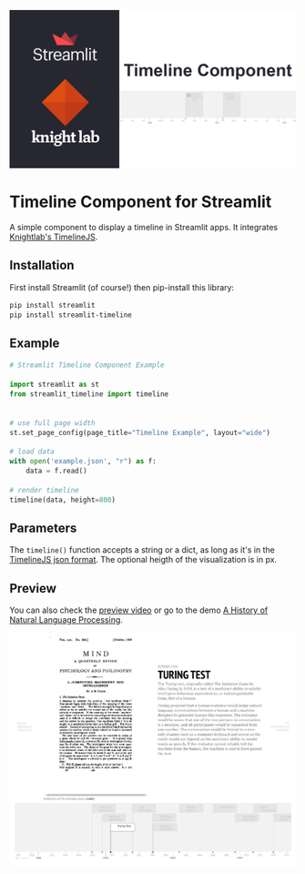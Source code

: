 ![repo logo](Streamlit-Knightlab-Timeline.png)

# Timeline Component for Streamlit

A simple component to display a timeline in Streamlit apps. It integrates [Knightlab's TimelineJS](https://timeline.knightlab.com).


## Installation

First install Streamlit (of course!) then pip-install this library:

```bash
pip install streamlit
pip install streamlit-timeline
```


## Example

```python
# Streamlit Timeline Component Example

import streamlit as st
from streamlit_timeline import timeline


# use full page width
st.set_page_config(page_title="Timeline Example", layout="wide")

# load data
with open('example.json', "r") as f:
    data = f.read()

# render timeline
timeline(data, height=800)
```


## Parameters

The `timeline()` function accepts a string or a dict, as long as it's in the [TimelineJS json format](https://timeline.knightlab.com/docs/json-format.html). The optional heigth of the visualization is in px.


## Preview
You can also check the [preview video](https://www.youtube.com/embed/N61ed-XvPR4) or go to the demo [A History of Natural Language Processing](https://github.com/innerdoc/nlp-history-timeline).

[![timeline example](example.png)](https://www.youtube.com/embed/N61ed-XvPR4)
